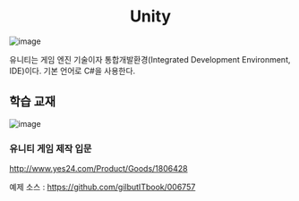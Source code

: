 <h1 align="center">Unity</h1>

![image](https://user-images.githubusercontent.com/101855570/201517984-2d923b6f-315e-46eb-af18-22021f3f781a.png)

유니티는 게임 엔진 기술이자 통합개발환경(Integrated Development Environment, IDE)이다. 기본 언어로 C#을 사용한다.

## 학습 교재

![image](https://user-images.githubusercontent.com/101855570/204349431-6ecb0b06-a735-4db5-bce5-001c096bf1bd.png)<h3>유니티 게임 제작 입문</h3>
http://www.yes24.com/Product/Goods/1806428<br>

예제 소스 : https://github.com/gilbutITbook/006757
